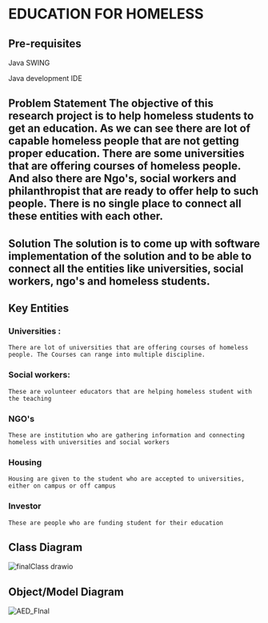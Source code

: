 # EDUCATION FOR HOMELESS

## Pre-requisites

Java SWING

Java development IDE

## Problem Statement The objective of this research project is to help homeless students to get an education. As we can see there are lot of capable homeless people that are not getting proper education. There are some universities that are offering courses of homeless people. And also there are Ngo's, social workers and philanthropist that are ready to offer help to such people. There is no single place to connect all these entities with each other.

## Solution The solution is to come up with software implementation of the solution and to be able to connect all the entities like universities, social workers, ngo's and homeless students.

## Key Entities

### Universities : 
    There are lot of universities that are offering courses of homeless people. The Courses can range into multiple discipline.
### Social workers:
    These are volunteer educators that are helping homeless student with the teaching

### NGO's
    These are institution who are gathering information and connecting homeless with universities and social workers

### Housing
    Housing are given to the student who are accepted to universities, either on campus or off campus

### Investor        
    These are people who are funding student for their education 

## Class Diagram
![finalClass drawio](https://user-images.githubusercontent.com/113262281/206963293-3c541e25-18ce-476d-8a91-94fc4dbf3f8a.png)

## Object/Model Diagram
![AED_FInal](https://user-images.githubusercontent.com/113262281/206963381-3f1aaf4b-2828-4e09-9c6d-e60dd79b53b7.png)
